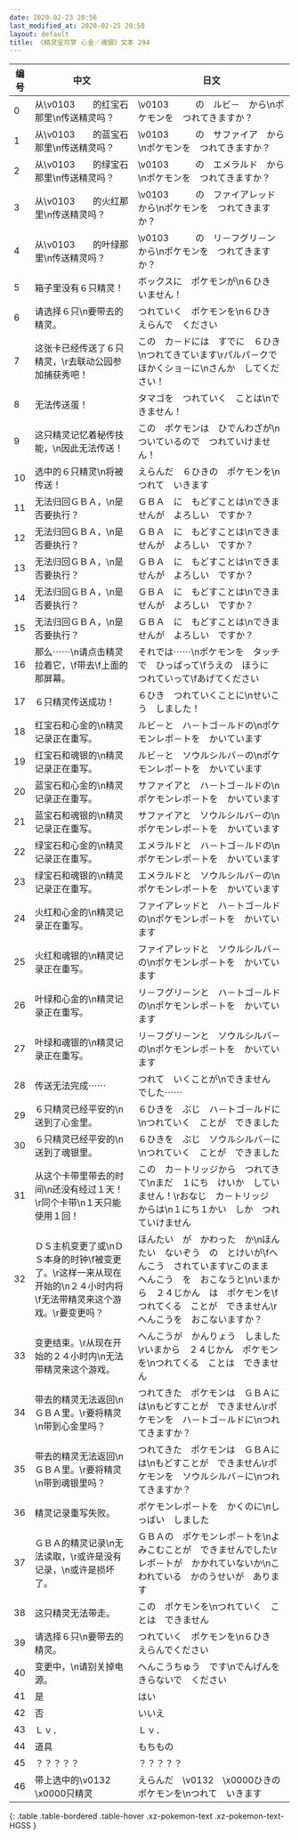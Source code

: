 ```yaml
---
date: 2020-02-23 20:56
last_modified_at: 2020-02-25 20:50
layout: default
title: 《精灵宝可梦 心金／魂银》文本 294
---
```

| 编号 | 中文 | 日文 |
| ---- | ---- | ---- |
| 0 | 从\v0103　　的红宝石那里\n传送精灵吗？ | \v0103　　　の　ルビ－　から\nポケモンを　つれてきますか？ |
| 1 | 从\v0103　　的蓝宝石那里\n传送精灵吗？ | \v0103　　　の　サファイア　から\nポケモンを　つれてきますか？ |
| 2 | 从\v0103　　的绿宝石那里\n传送精灵吗？ | \v0103　　　の　エメラルド　から\nポケモンを　つれてきますか？ |
| 3 | 从\v0103　　的火红那里\n传送精灵吗？ | \v0103　　　の　ファイアレッド　から\nポケモンを　つれてきますか？ |
| 4 | 从\v0103　　的叶绿那里\n传送精灵吗？ | \v0103　　　の　リ－フグリ－ン　から\nポケモンを　つれてきますか？ |
| 5 | 箱子里没有６只精灵！ | ボックスに　ポケモンが\n６ひき　いません！ |
| 6 | 请选择６只\n要带去的精灵。 | つれていく　ポケモンを\n６ひき　えらんで　ください |
| 7 | 这张卡已经传送了６只精灵，\r去联动公园参加捕获秀吧！ | この　カ－ドには　すでに　６ひき\nつれてきています\rパルパ－クで　ほかくショ－に\nさんか　してください！ |
| 8 | 无法传送蛋！ | タマゴを　つれていく　ことは\nできません！ |
| 9 | 这只精灵记忆着秘传技能，\n因此无法传送！ | この　ポケモンは　ひでんわざが\nついているので　つれていけません！ |
| 10 | 选中的６只精灵\n将被传送！ | えらんだ　６ひきの　ポケモンを\nつれて　いきます |
| 11 | 无法归回ＧＢＡ，\n是否要执行？ | ＧＢＡ　に　もどすことは\nできませんが　よろしい　ですか？ |
| 12 | 无法归回ＧＢＡ，\n是否要执行？ | ＧＢＡ　に　もどすことは\nできませんが　よろしい　ですか？ |
| 13 | 无法归回ＧＢＡ，\n是否要执行？ | ＧＢＡ　に　もどすことは\nできませんが　よろしい　ですか？ |
| 14 | 无法归回ＧＢＡ，\n是否要执行？ | ＧＢＡ　に　もどすことは\nできませんが　よろしい　ですか？ |
| 15 | 无法归回ＧＢＡ，\n是否要执行？ | ＧＢＡ　に　もどすことは\nできませんが　よろしい　ですか？ |
| 16 | 那么⋯⋯\n请点击精灵拉着它，\f带去\f上面的那屏幕。 | それでは⋯⋯\nポケモンを　タッチで　ひっぱって\fうえの　ほうに　つれていって\fあげてください |
| 17 | ６只精灵传送成功！ | ６ひき　つれていくことに\nせいこう　しました！ |
| 18 | 红宝石和心金的\n精灵记录正在重写。 | ルビ－と　ハ－トゴ－ルドの\nポケモンレポ－トを　かいています |
| 19 | 红宝石和魂银的\n精灵记录正在重写。 | ルビ－と　ソウルシルバ－の\nポケモンレポ－トを　かいています |
| 20 | 蓝宝石和心金的\n精灵记录正在重写。 | サファイアと　ハ－トゴ－ルドの\nポケモンレポ－トを　かいています |
| 21 | 蓝宝石和魂银的\n精灵记录正在重写。 | サファイアと　ソウルシルバ－の\nポケモンレポ－トを　かいています |
| 22 | 绿宝石和心金的\n精灵记录正在重写。 | エメラルドと　ハ－トゴ－ルドの\nポケモンレポ－トを　かいています |
| 23 | 绿宝石和魂银的\n精灵记录正在重写。 | エメラルドと　ソウルシルバ－の\nポケモンレポ－トを　かいています |
| 24 | 火红和心金的\n精灵记录正在重写。 | ファイアレッドと　ハ－トゴ－ルドの\nポケモンレポ－トを　かいています |
| 25 | 火红和魂银的\n精灵记录正在重写。 | ファイアレッドと　ソウルシルバ－の\nポケモンレポ－トを　かいています |
| 26 | 叶绿和心金的\n精灵记录正在重写。 | リ－フグリ－ンと　ハ－トゴ－ルドの\nポケモンレポ－トを　かいています |
| 27 | 叶绿和魂银的\n精灵记录正在重写。 | リ－フグリ－ンと　ソウルシルバ－の\nポケモンレポ－トを　かいています |
| 28 | 传送无法完成⋯⋯ | つれて　いくことが\nできません　でした⋯⋯ |
| 29 | ６只精灵已经平安的\n送到了心金里。 | ６ひきを　ぶじ　ハ－トゴ－ルドに\nつれていく　ことが　できました |
| 30 | ６只精灵已经平安的\n送到了魂银里。 | ６ひきを　ぶじ　ソウルシルバ－に\nつれていく　ことが　できました |
| 31 | 从这个卡带里带去的时间\n还没有经过１天！\r同个卡带\n１天只能使用１回！ | この　カ－トリッジから　つれてきて\nまだ　１にち　けいか　していません！\rおなじ　カ－トリッジ　からは\n１にち１かい　しか　つれていけません |
| 32 | ＤＳ主机变更了或\nＤＳ本身的时钟\f被变更了。\r这样一来从现在开始的\n２４小时内将\f无法带精灵来这个游戏。\r要变更吗？ | ほんたい　が　かわった　か\nほんたい　ないぞう　の　とけいが\fへんこう　されています\rこのまま　へんこう　を　おこなうと\nいまから　２４じかん　は　ポケモンを\fつれてくる　ことが　できません\rへんこうを　おこないますか？ |
| 33 | 变更结束。\r从现在开始的２４小时内\n无法带精灵来这个游戏。 | へんこうが　かんりょう　しました\rいまから　２４じかん　ポケモンを\nつれてくる　ことは　できません |
| 34 | 带去的精灵无法返回\nＧＢＡ里。\r要将精灵　\n带到心金里吗？ | つれてきた　ポケモンは　ＧＢＡには\nもどすことが　できません\rポケモンを　ハ－トゴ－ルドに\nつれてきますか？ |
| 35 | 带去的精灵无法返回\nＧＢＡ里。\r要将精灵\n带到魂银里吗？ | つれてきた　ポケモンは　ＧＢＡには\nもどすことが　できません\rポケモンを　ソウルシルバ－に\nつれてきますか？ |
| 36 | 精灵记录重写失败。 | ポケモンレポ－トを　かくのに\nしっぱい　しました |
| 37 | ＧＢＡ的精灵记录\n无法读取，\r或许是没有记录，\n或许是损坏了。 | ＧＢＡの　ポケモンレポ－トを\nよみこむことが　できませんでした\rレポ－トが　かかれていないか\nこわれている　かのうせいが　あります |
| 38 | 这只精灵无法带走。 | この　ポケモンを\nつれていく　ことは　できません |
| 39 | 请选择６只\n要带去的精灵。 | つれていく　ポケモンを\n６ひき　えらんでください |
| 40 | 变更中，\n请别关掉电源。 | へんこうちゅう　です\nでんげんを　きらないで　ください |
| 41 | 是 | はい |
| 42 | 否 | いいえ |
| 43 | Ｌｖ． | Ｌｖ． |
| 44 | 道具 | もちもの |
| 45 | ？？？？？ | ？？？？？ |
| 46 | 带上选中的\v0132　\x0000只精灵 | えらんだ　\v0132　\x0000ひきの　ポケモンを\nつれて　いきます |
{: .table .table-bordered .table-hover .xz-pokemon-text .xz-pokemon-text-HGSS }